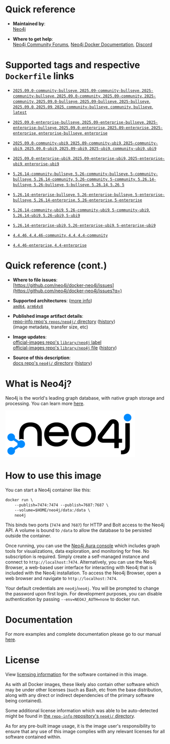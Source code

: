 <!--

********************************************************************************

WARNING:

    DO NOT EDIT "neo4j/README.md"

    IT IS AUTO-GENERATED

    (from the other files in "neo4j/" combined with a set of templates)

********************************************************************************

-->

# Quick reference

-	**Maintained by**:  
	[Neo4j](https://www.neo4j.com)

-	**Where to get help**:  
	[Neo4j Community Forums](https://community.neo4j.com), [Neo4j Docker Documentation](https://neo4j.com/docs/operations-manual/current/docker/), [Discord](https://discord.gg/neo4j)

# Supported tags and respective `Dockerfile` links

-	[`2025.09.0-community-bullseye`, `2025.09-community-bullseye`, `2025-community-bullseye`, `2025.09.0-community`, `2025.09-community`, `2025-community`, `2025.09.0-bullseye`, `2025.09-bullseye`, `2025-bullseye`, `2025.09.0`, `2025.09`, `2025`, `community-bullseye`, `community`, `bullseye`, `latest`](https://github.com/neo4j/docker-neo4j-publish/blob/439722772cf16662310df3e1d8f898272454f85a/2025.09.0/bullseye/community/Dockerfile)

-	[`2025.09.0-enterprise-bullseye`, `2025.09-enterprise-bullseye`, `2025-enterprise-bullseye`, `2025.09.0-enterprise`, `2025.09-enterprise`, `2025-enterprise`, `enterprise-bullseye`, `enterprise`](https://github.com/neo4j/docker-neo4j-publish/blob/439722772cf16662310df3e1d8f898272454f85a/2025.09.0/bullseye/enterprise/Dockerfile)

-	[`2025.09.0-community-ubi9`, `2025.09-community-ubi9`, `2025-community-ubi9`, `2025.09.0-ubi9`, `2025.09-ubi9`, `2025-ubi9`, `community-ubi9`, `ubi9`](https://github.com/neo4j/docker-neo4j-publish/blob/439722772cf16662310df3e1d8f898272454f85a/2025.09.0/ubi9/community/Dockerfile)

-	[`2025.09.0-enterprise-ubi9`, `2025.09-enterprise-ubi9`, `2025-enterprise-ubi9`, `enterprise-ubi9`](https://github.com/neo4j/docker-neo4j-publish/blob/439722772cf16662310df3e1d8f898272454f85a/2025.09.0/ubi9/enterprise/Dockerfile)

-	[`5.26.14-community-bullseye`, `5.26-community-bullseye`, `5-community-bullseye`, `5.26.14-community`, `5.26-community`, `5-community`, `5.26.14-bullseye`, `5.26-bullseye`, `5-bullseye`, `5.26.14`, `5.26`, `5`](https://github.com/neo4j/docker-neo4j-publish/blob/c081eabc9848ff21f89d0bc301300074c4c0e3e7/5.26.14/bullseye/community/Dockerfile)

-	[`5.26.14-enterprise-bullseye`, `5.26-enterprise-bullseye`, `5-enterprise-bullseye`, `5.26.14-enterprise`, `5.26-enterprise`, `5-enterprise`](https://github.com/neo4j/docker-neo4j-publish/blob/c081eabc9848ff21f89d0bc301300074c4c0e3e7/5.26.14/bullseye/enterprise/Dockerfile)

-	[`5.26.14-community-ubi9`, `5.26-community-ubi9`, `5-community-ubi9`, `5.26.14-ubi9`, `5.26-ubi9`, `5-ubi9`](https://github.com/neo4j/docker-neo4j-publish/blob/c081eabc9848ff21f89d0bc301300074c4c0e3e7/5.26.14/ubi9/community/Dockerfile)

-	[`5.26.14-enterprise-ubi9`, `5.26-enterprise-ubi9`, `5-enterprise-ubi9`](https://github.com/neo4j/docker-neo4j-publish/blob/c081eabc9848ff21f89d0bc301300074c4c0e3e7/5.26.14/ubi9/enterprise/Dockerfile)

-	[`4.4.46`, `4.4.46-community`, `4.4`, `4.4-community`](https://github.com/neo4j/docker-neo4j-publish/blob/439722772cf16662310df3e1d8f898272454f85a/4.4.46/bullseye/community/Dockerfile)

-	[`4.4.46-enterprise`, `4.4-enterprise`](https://github.com/neo4j/docker-neo4j-publish/blob/439722772cf16662310df3e1d8f898272454f85a/4.4.46/bullseye/enterprise/Dockerfile)

# Quick reference (cont.)

-	**Where to file issues**:  
	[https://github.com/neo4j/docker-neo4j/issues](https://github.com/neo4j/docker-neo4j/issues?q=)

-	**Supported architectures**: ([more info](https://github.com/docker-library/official-images#architectures-other-than-amd64))  
	[`amd64`](https://hub.docker.com/r/amd64/neo4j/), [`arm64v8`](https://hub.docker.com/r/arm64v8/neo4j/)

-	**Published image artifact details**:  
	[repo-info repo's `repos/neo4j/` directory](https://github.com/docker-library/repo-info/blob/master/repos/neo4j) ([history](https://github.com/docker-library/repo-info/commits/master/repos/neo4j))  
	(image metadata, transfer size, etc)

-	**Image updates**:  
	[official-images repo's `library/neo4j` label](https://github.com/docker-library/official-images/issues?q=label%3Alibrary%2Fneo4j)  
	[official-images repo's `library/neo4j` file](https://github.com/docker-library/official-images/blob/master/library/neo4j) ([history](https://github.com/docker-library/official-images/commits/master/library/neo4j))

-	**Source of this description**:  
	[docs repo's `neo4j/` directory](https://github.com/docker-library/docs/tree/master/neo4j) ([history](https://github.com/docker-library/docs/commits/master/neo4j))

# What is Neo4j?

Neo4j is the world's leading graph database, with native graph storage and processing. You can learn more [here](http://neo4j.com).

![logo](https://raw.githubusercontent.com/docker-library/docs/56823e63d5b6dd7ddbb9d5d3c4a8947778055d8e/neo4j/logo.png)

# How to use this image

You can start a Neo4j container like this:

```console
docker run \
    --publish=7474:7474 --publish=7687:7687 \
    --volume=$HOME/neo4j/data:/data \
    neo4j
```

This binds two ports (`7474` and `7687`) for HTTP and Bolt access to the Neo4j API. A volume is bound to `/data` to allow the database to be persisted outside the container.

Once running, you can use the [Neo4j Aura console](https://console-preview.neo4j.io/self-managed) which includes graph tools for visualizations, data exploration, and monitoring for free. No subscription is required. Simply create a self-managed instance and connect to `http://localhost:7474`. Alternatively, you can use the Neo4j Browser, a web-based user interface for interacting with Neo4j that is included with the Neo4j installation. To access the Neo4j Browser, open a web browser and navigate to `http://localhost:7474`.

Your default credentials are `neo4j`/`neo4j`. You will be prompted to change the password upon first login. For development purposes, you can disable authentication by passing `--env=NEO4J_AUTH=none` to docker run.

# Documentation

For more examples and complete documentation please go to our manual [here](http://neo4j.com/docs/operations-manual/current/deployment/single-instance/docker/).

# License

View [licensing information](https://neo4j.com/licensing) for the software contained in this image.

As with all Docker images, these likely also contain other software which may be under other licenses (such as Bash, etc from the base distribution, along with any direct or indirect dependencies of the primary software being contained).

Some additional license information which was able to be auto-detected might be found in [the `repo-info` repository's `neo4j/` directory](https://github.com/docker-library/repo-info/tree/master/repos/neo4j).

As for any pre-built image usage, it is the image user's responsibility to ensure that any use of this image complies with any relevant licenses for all software contained within.
